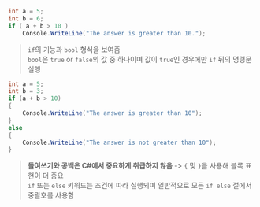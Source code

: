 ```C#
int a = 5;
int b = 6;
if ( a + b > 10 )
    Console.WriteLine("The answer is greater than 10.");
```
> `if`의 기능과 `bool` 형식을 보여줌  
> `bool`은 `true` or `false`의 값 중 하나이며 값이 `true`인 경우에만 `if` 뒤의 명령문 실행

```C#
int a = 5;
int b = 3;
if (a + b > 10)
{
    Console.WriteLine("The answer is greater than 10");
}
else
{
    Console.WriteLine("The answer is not greater than 10");
}
```
> **들여쓰기와 공백은 C#에서 중요하게 취급하지 않음** -> `{` 및 `}`을 사용해 블록 표현이 더 중요  
> `if` 또는 `else` 키워드는 조건에 따라 실행되며 일반적으로 모든 `if else` 절에서 중괄호를 사용함

```C#
